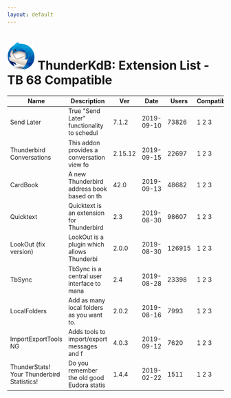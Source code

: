 ```yaml
---
layout: default
---
```


# ![Thunderstorm icon](../rep-resources/Thunderbird-icon.png) ThunderKdB: Extension List - TB 68 Compatible


| Name | Description | Ver | Date | Users | Compatibility |
|---|---|---|---|---|---|
|Send Later | True "Send Later" functionality to schedul | 7.1.2 | 2019-09-10 | 73826 | 1 2 3 |
|Thunderbird Conversations | This addon provides a conversation view fo | 2.15.12 | 2019-09-15 | 22697 | 1 2 3 |
|CardBook | A new Thunderbird address book based on th | 42.0 | 2019-09-13 | 48682 | 1 2 3 |
|Quicktext | Quicktext is an extension for Thunderbird  | 2.3 | 2019-08-30 | 98607 | 1 2 3 |
|LookOut (fix version) | LookOut is a plugin which allows Thunderbi | 2.0.0 | 2019-08-30 | 126915 | 1 2 3 |
|TbSync | TbSync is a central user interface to mana | 2.4 | 2019-08-28 | 23398 | 1 2 3 |
|LocalFolders | Add as many local folders as you want to.  | 2.0.2 | 2019-08-16 | 7993 | 1 2 3 |
|ImportExportTools NG | Adds tools to import/export messages and f | 4.0.3 | 2019-09-12 | 7620 | 1 2 3 |
|ThunderStats! Your Thunderbird Statistics! | Do you remember the old good Eudora statis | 1.4.4 | 2019-02-22 | 1511 | 1 2 3 |




